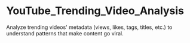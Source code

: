 # YouTube_Trending_Video_Analysis
Analyze trending videos' metadata (views, likes, tags, titles, etc.) to understand patterns that make content go viral.
